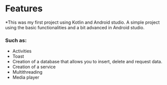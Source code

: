 # Features


*This was my first project using Kotlin and Android studio. A simple project using the basic functionalities and a bit advanced in Android studio.

### Such as:
- Activities
- Toast
- Creation of a database that allows you to insert, delete and request data.
- Creation of a service
- Multithreading
- Media player
